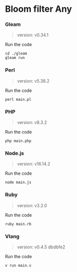 # Bloom filter Any

### Gleam

> version: v0.34.1

Run the code

```
cd ./gleam
gleam run
```

### Perl

> version: v5.38.2

Run the code

```
perl main.pl
```

### PHP

> version: v8.3.2

Run the code

```
php main.php
```

### Node.js

> version: v16.14.2

Run the code

```
node main.js
```

### Ruby

> version: v3.2.0

Run the code

```
ruby main.rb
```

### Vlang

> version: v0.4.5 dbdbfe2

Run the code

```
v run main.v
```
